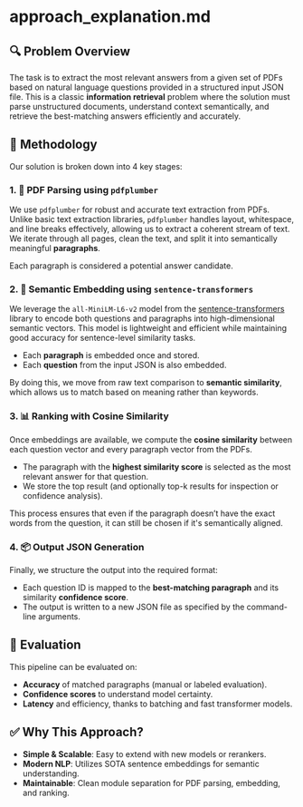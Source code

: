 # approach_explanation.md

## 🔍 Problem Overview

The task is to extract the most relevant answers from a given set of PDFs based on natural language questions provided in a structured input JSON file. This is a classic **information retrieval** problem where the solution must parse unstructured documents, understand context semantically, and retrieve the best-matching answers efficiently and accurately.

## 🧠 Methodology

Our solution is broken down into 4 key stages:

### 1. 📄 PDF Parsing using `pdfplumber`

We use `pdfplumber` for robust and accurate text extraction from PDFs. Unlike basic text extraction libraries, `pdfplumber` handles layout, whitespace, and line breaks effectively, allowing us to extract a coherent stream of text. We iterate through all pages, clean the text, and split it into semantically meaningful **paragraphs**.

Each paragraph is considered a potential answer candidate.

### 2. 🔗 Semantic Embedding using `sentence-transformers`

We leverage the `all-MiniLM-L6-v2` model from the [sentence-transformers](https://www.sbert.net/) library to encode both questions and paragraphs into high-dimensional semantic vectors. This model is lightweight and efficient while maintaining good accuracy for sentence-level similarity tasks.

- Each **paragraph** is embedded once and stored.
- Each **question** from the input JSON is also embedded.

By doing this, we move from raw text comparison to **semantic similarity**, which allows us to match based on meaning rather than keywords.

### 3. 📊 Ranking with Cosine Similarity

Once embeddings are available, we compute the **cosine similarity** between each question vector and every paragraph vector from the PDFs.

- The paragraph with the **highest similarity score** is selected as the most relevant answer for that question.
- We store the top result (and optionally top-k results for inspection or confidence analysis).

This process ensures that even if the paragraph doesn’t have the exact words from the question, it can still be chosen if it's semantically aligned.

### 4. 📦 Output JSON Generation

Finally, we structure the output into the required format:
- Each question ID is mapped to the **best-matching paragraph** and its similarity **confidence score**.
- The output is written to a new JSON file as specified by the command-line arguments.

## 🧪 Evaluation

This pipeline can be evaluated on:
- **Accuracy** of matched paragraphs (manual or labeled evaluation).
- **Confidence scores** to understand model certainty.
- **Latency** and efficiency, thanks to batching and fast transformer models.

## ✅ Why This Approach?

- **Simple & Scalable**: Easy to extend with new models or rerankers.
- **Modern NLP**: Utilizes SOTA sentence embeddings for semantic understanding.
- **Maintainable**: Clean module separation for PDF parsing, embedding, and ranking.